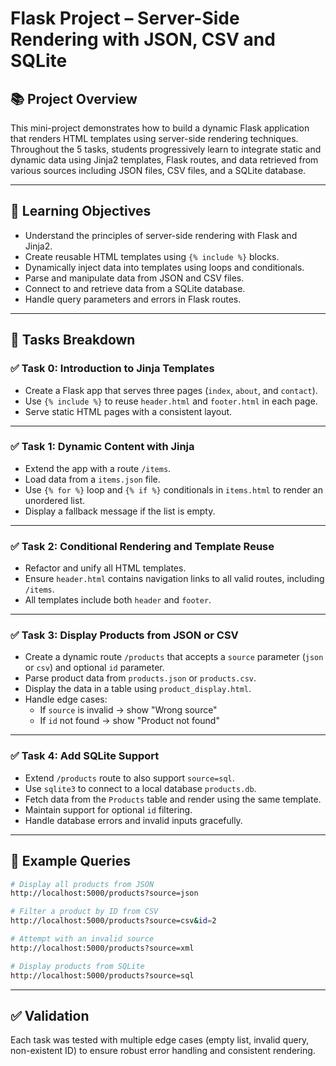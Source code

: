 # Flask Project – Server-Side Rendering with JSON, CSV and SQLite

## 📚 Project Overview

This mini-project demonstrates how to build a dynamic Flask application that renders HTML templates using server-side rendering techniques. Throughout the 5 tasks, students progressively learn to integrate static and dynamic data using Jinja2 templates, Flask routes, and data retrieved from various sources including JSON files, CSV files, and a SQLite database.

---

## 🎯 Learning Objectives

- Understand the principles of server-side rendering with Flask and Jinja2.
- Create reusable HTML templates using `{% include %}` blocks.
- Dynamically inject data into templates using loops and conditionals.
- Parse and manipulate data from JSON and CSV files.
- Connect to and retrieve data from a SQLite database.
- Handle query parameters and errors in Flask routes.

---

## 📌 Tasks Breakdown

### ✅ Task 0: Introduction to Jinja Templates
- Create a Flask app that serves three pages (`index`, `about`, and `contact`).
- Use `{% include %}` to reuse `header.html` and `footer.html` in each page.
- Serve static HTML pages with a consistent layout.

---

### ✅ Task 1: Dynamic Content with Jinja
- Extend the app with a route `/items`.
- Load data from a `items.json` file.
- Use `{% for %}` loop and `{% if %}` conditionals in `items.html` to render an unordered list.
- Display a fallback message if the list is empty.

---

### ✅ Task 2: Conditional Rendering and Template Reuse
- Refactor and unify all HTML templates.
- Ensure `header.html` contains navigation links to all valid routes, including `/items`.
- All templates include both `header` and `footer`.

---

### ✅ Task 3: Display Products from JSON or CSV
- Create a dynamic route `/products` that accepts a `source` parameter (`json` or `csv`) and optional `id` parameter.
- Parse product data from `products.json` or `products.csv`.
- Display the data in a table using `product_display.html`.
- Handle edge cases:
  - If `source` is invalid → show "Wrong source"
  - If `id` not found → show "Product not found"

---

### ✅ Task 4: Add SQLite Support
- Extend `/products` route to also support `source=sql`.
- Use `sqlite3` to connect to a local database `products.db`.
- Fetch data from the `Products` table and render using the same template.
- Maintain support for optional `id` filtering.
- Handle database errors and invalid inputs gracefully.

---

## 🧪 Example Queries

```bash
# Display all products from JSON
http://localhost:5000/products?source=json

# Filter a product by ID from CSV
http://localhost:5000/products?source=csv&id=2

# Attempt with an invalid source
http://localhost:5000/products?source=xml

# Display products from SQLite
http://localhost:5000/products?source=sql
```

---

## ✅ Validation

Each task was tested with multiple edge cases (empty list, invalid query, non-existent ID) to ensure robust error handling and consistent rendering.